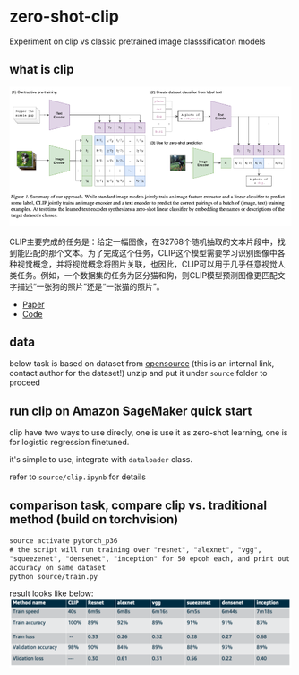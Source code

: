 # zero-shot-clip
Experiment on clip vs classic pretrained image classsification models

## what is clip

![image](./show.png)

CLIP主要完成的任务是：给定一幅图像，在32768个随机抽取的文本片段中，找到能匹配的那个文本。为了完成这个任务，CLIP这个模型需要学习识别图像中各种视觉概念，并将视觉概念将图片关联，也因此，CLIP可以用于几乎任意视觉人类任务。例如，一个数据集的任务为区分猫和狗，则CLIP模型预测图像更匹配文字描述“一张狗的照片”还是“一张猫的照片”。

* [Paper](https://cdn.openai.com/papers/Learning_Transferable_Visual_Models_From_Natural_Language_Supervision.pdf)
* [Code](https://github.com/openai/CLIP)


## data
below task is based on dataset from [opensource](https://datalab2021.s3.us-east-2.amazonaws.com/gree/data.zip)  (this is an internal link, contact author for the dataset!) 
unzip and put it under `source` folder to proceed

## run clip on Amazon SageMaker quick start

clip have two ways to use direcly, one is use it as zero-shot learning, one is for logistic regression finetuned.

it's simple to use, integrate with `dataloader` class.

refer to `source/clip.ipynb` for details

## comparison task, compare clip vs. traditional method (build on torchvision)

```shell script
source activate pytorch_p36
# the script will run training over "resnet", "alexnet", "vgg", "squeezenet", "densenet", "inception" for 50 epcoh each, and print out accuracy on same dataset
python source/train.py
```

result looks like below:
![image](./res.png)




